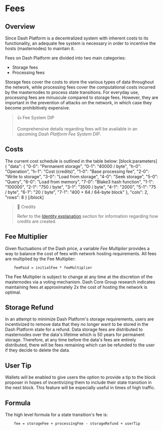 # Fees

## Overview

Since Dash Platform is a decentralized system with inherent costs to its functionality, an adequate fee system is necessary in order to incentive the hosts (masternodes) to maintain it.

Fees on Dash Platform are divided into two main categories:
 * Storage fees
 * Processing fees

Storage fees cover the costs to store the various types of data throughout the network, while processing fees cover the computational costs incurred by the masternodes to process state transitions. For everyday use, processing fees are minuscule compared to storage fees. However, they are important in the prevention of attacks on the network, in which case they become prohibitively expensive.

> 👍 Fee System DIP
>
> Comprehensive details regarding fees will be available in an upcoming *Dash Platform Fee System* DIP.

## Costs

The current cost schedule is outlined in the table below:
[block:parameters]
{
  "data": {
    "0-0": "Permanent storage",
    "0-1": "40000 / byte",
    "h-0": "Operation",
    "h-1": "Cost (credits)",
    "1-0": "Base processing fee",
    "2-0": "Write to storage",
    "3-0": "Load from storage",
    "4-0": "Seek storage",
    "5-0": "Query",
    "6-0": "Load from memory",
    "7-0": "Blake3 hash function",
    "1-1": "100000",
    "2-1": "750 / byte",
    "3-1": "3500 / byte",
    "4-1": "2000",
    "5-1": "75 / byte",
    "6-1": "20 / byte",
    "7-1": "400 + 64 / 64-byte block"
  },
  "cols": 2,
  "rows": 8
}
[/block]
> 📘 Credits
>
> Refer to the [Identity explanation](explanation-identity) section for information regarding how credits are created.

## Fee Multiplier

Given fluctuations of the Dash price, a variable *Fee Multiplier* provides a way to balance the cost of fees with network hosting requirements. All fees are multiplied by the Fee Multiplier:

```text
    feePaid = initialFee * feeMultiplier
```

The Fee Multiplier is subject to change at any time at the discretion of the masternodes via a voting mechanism. Dash Core Group research indicates maintaining fees at approximately 2x the cost of hosting the network is optimal.

<!-- Uncomment once link available
An in-depth look at the Fee Multiplier can be found at **link**
-->

## Storage Refund

In an attempt to minimize Dash Platform's storage requirements, users are incentivized to remove data that they no longer want to be stored in the Dash Platform state for a refund. Data storage fees are distributed to masternodes over the data's lifetime which is 50 years for permanent storage. Therefore, at any time before the data's fees are entirely distributed, there will be fees remaining which can be refunded to the user if they decide to delete the data.

## User Tip

Wallets will be enabled to give users the option to provide a tip to the block proposer in hopes of incentivizing them to include their state transition in the next block. This feature will be especially useful in times of high traffic.

## Formula

The high level formula for a state transition's fee is:

```text
    fee = storageFee + processingFee - storageRefund + userTip
```

<!-- Uncomment once DIP available
See *DIPXX: Dash Platform Fee System* for a detailed breakdown of each component.
-->
